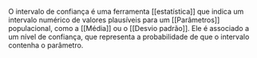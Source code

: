 O intervalo de confiança é uma ferramenta [[estatística]] que indica um intervalo numérico de valores plausíveis para um [[Parâmetros]] populacional, como a [[Média]] ou o [[Desvio padrão]]. Ele é associado a um nível de confiança, que representa a probabilidade de que o intervalo contenha o parâmetro.